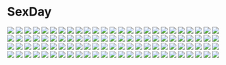 # SexDay
![](https://konachan.com/image/0da5f111e7c7731615e21f3b9906c82e/Konachan.com%20-%2013148%20darker_than_black%20yin.jpg)
![](https://konachan.com/image/3d36862197a3ad8260d9577ec5cd8cfd/Konachan.com%20-%2099927%20akemi_homura%20black_hair%20cat_smile%20kaname_madoka%20kyuubee%20mahou_shoujo_madoka_magica%20pink_hair%20stockings.jpg)
![](https://konachan.com/image/cd1f6cde8e9b4cfda0d7ee54ec8c2c3c/Konachan.com%20-%2083676%20building%20city%20clouds%20isai_shizuka%20scenic%20sky%20tree%20twintails.jpg)
![](https://konachan.com/jpeg/ec6f09a686ac3a09b505b3b612b1bcf0/Konachan.com%20-%2046634%20calendar%20tagme%20thighhighs%20valentine.jpg)
![](https://konachan.com/image/5f9e25c83c397d53019cf440733de033/Konachan.com%20-%206127%20paprika.jpg)
![](https://konachan.com/image/573777c568484445ae6a2a61541896df/Konachan.com%20-%2020758%20envy%20fullmetal_alchemist.jpg)
![](https://konachan.com/jpeg/733330e36408e77cf2a805069dfeae5e/Konachan.com%20-%20247509%20annin_doufu%20catgirl%20idolmaster%20idolmaster_cinderella_girls%20idolmaster_cinderella_girls_starlight_stage%20maekawa_miku%20mifune_miyu%20morikubo_nono.jpg)
![](https://konachan.com/jpeg/83534a85e613834a8773e24d91b65561/Konachan.com%20-%20303866%20anthropomorphism%20azur_lane%20bondage%20cum%20long_hair%20ponytail%20purple_hair%20pussy_juice%20tashkent_%28azur_lane%29%20tokinohimitsu.jpg)
![](https://konachan.com/jpeg/2c8a9909cdca32fd9a546f6bba1a0021/Konachan.com%20-%2080104%20akiakane%20all_male%20kagamine_len%20male%20vocaloid.jpg)
![](https://konachan.com/jpeg/69124cd74826203d4f70137a170efac6/Konachan.com%20-%20188942%20all_male%20blonde_hair%20blood%20boots%20glasses%20gloves%20kamezaemon%20male%20mask%20original%20red_eyes%20short_hair%20sword%20tentacles%20torn_clothes%20weapon.jpg)
![](https://konachan.com/jpeg/cf6ef7dfce5a2e24025848a984e5c3c5/Konachan.com%20-%20127040%20alma%20ass%20blonde_hair%20blue_eyes%20blush%20censored%20cube_%28artist%29%20game_cg%20garter_belt%20kaburaki_runa%20long_hair%20pussy%20pussy_juice%20stockings%20wedding_attire.jpg)
![](https://konachan.com/jpeg/99a69751aa9b1071f7bd686688dee756/Konachan.com%20-%20260906%202girls%20fang%20kokkeina_budou%20original%20twintails%20wink.jpg)
![](https://konachan.com/jpeg/dbd37bb497ac9300a6a47165589847d0/Konachan.com%20-%20234176%20anmi%20aqua_eyes%20ass%20blonde_hair%20blush%20boots%20breasts%20gloves%20headband%20long_hair%20nopan%20skirt%20skirt_lift%20tears%20thighhighs%20torn_clothes%20weapon.jpg)
![](https://konachan.com/image/f7c3d6b1b67d949e72730e6fe0a747a9/Konachan.com%20-%20124760%20game_cg%20maikaze_no_melt%20tsubaki_nazuna%20whirlpool.jpg)
![](https://konachan.com/jpeg/094d0dc48dbbdddae13a2c074e719025/Konachan.com%20-%20185174%20ayaki%20black_eyes%20black_hair%20gloves%20original%20petals.jpg)
![](https://konachan.com/image/c250dd9cd103276b42620d854ac43ef4/Konachan.com%20-%20120464%20blue_eyes%20bra%20brown_hair%20long_hair%20panties%20tagme%20tagme_%28artist%29%20underwear%20undressing.jpg)
![](https://konachan.com/jpeg/576f7367aa46a3d203c9720daa9ec6b3/Konachan.com%20-%20303752%20ass%20blonde_hair%20cameltoe%20cherry_blossoms%20flowers%20hat%20kozue_akari%20panties%20sengoku_otome%20short_hair%20skirt_lift%20thighhighs%20underwear%20waifu2x.jpg)
![](https://konachan.com/image/0548f9a4f0e149d54838f48726304199/Konachan.com%20-%20244078%202girls%20anus%20ass%20barefoot%20black_hair%20blonde_hair%20breasts%20fingering%20gravity_daze%20lasterk%20navel%20nipples%20nude%20pussy%20short_hair%20spread_legs%20uncensored%20yuri.jpg)
![](https://konachan.com/image/bf4d781a6ef65b5a81211be5c796be3a/Konachan.com%20-%2038803%20monkey_d_luffy%20nami%20one_piece%20roronoa_zoro%20sanji%20usopp.jpg)
![](https://konachan.com/image/1daa1dba709c31823e86a46e7af8c2a6/Konachan.com%20-%2034149%202girls%20bamboo_blade.jpg)
![](https://konachan.com/jpeg/b5aad9ce23202c94dccad541bd3674b8/Konachan.com%20-%20279125%20aqua_eyes%20bed%20blush%20braids%20gray_hair%20hetaren_%28ramark%29%20kizuna_akari%20long_hair%20navel%20no_bra%20nurse%20pussy_juice%20thighhighs%20twintails%20vocaloid%20voiceroid.jpg)
![](https://konachan.com/jpeg/5af9831a5b46dc20b782bcf22437c026/Konachan.com%20-%20303161%20aqua_eyes%20blush%20bra%20breasts%20brown_hair%20headband%20idolmaster%20long_hair%20navel%20nipples%20nohito%20pubic_hair%20sagisawa_fumika%20underwear.jpg)
![](https://konachan.com/jpeg/3f913be08508bcb1045dcba22a74ffe0/Konachan.com%20-%20301906%20blush%20drink%20food%20fruit%20hoodie%20nijihashi_sora%20orange_%28fruit%29%20original%20panties%20pink_eyes%20pink_hair%20scan%20short_hair%20strawberry%20underwear%20upskirt%20wink.jpg)
![](https://konachan.com/image/aa45a7019e1b38a9fc8aae604842f0e6/Konachan.com%20-%20213388%202girls%20autumn%20cirno%20clownpiece%20cropped%20dress%20evandragon%20fairy%20hat%20pantyhose%20shoujo_ai%20touhou%20wings.jpg)
![](https://konachan.com/image/14aa4b31a12fb2ff7432d6d1cfd85ff0/Konachan.com%20-%2023288%20pangya.jpg)
![](https://konachan.com/image/afa16e3949ce66ebebf3d4b90814076a/Konachan.com%20-%20111609%20gumi%20nobu_yan_%28artist%29%20vocaloid.jpg)
![](https://konachan.com/image/a6ef83285f7f7b6948bb48a2411f1177/Konachan.com%20-%20205066%20aggron%20all_male%20armaldo%20black_hair%20claydol%20cradily%20gray_hair%20group%20male%20metagross%20pokemon%20serain%20short_hair%20signed%20skarmory%20tie%20water%20waterfall.jpg)
![](https://konachan.com/jpeg/103e8c7f91b6cc93efbb5c7faba30b05/Konachan.com%20-%20221209%20armor%20blush%20boots%20bow%20brown_hair%20garter%20gloves%20gun%20headdress%20katana%20long_hair%20nopan%20original%20ponytail%20red_eyes%20samurai%20skirt%20sword%20weapon.jpg)
![](https://konachan.com/jpeg/ccd092654df06cc0fb8767d27b8fae40/Konachan.com%20-%20131672%20brown_hair%20game_cg%20green_eyes%20headdress%20inui_yuki%20kimishima_ao%20maid%20otome_ga_tsumugu_koi_no_canvas%20short_hair%20thighhighs.jpg)
![](https://konachan.com/image/79ffb1c9e555f05b1d8dba46f87629eb/Konachan.com%20-%20266890%20black_hair%20blush%20bra%20breasts%20cleavage%20dressing%20long_hair%20panties%20pink_eyes%20school_uniform%20skirt%20thighhighs%20tipii%20tsushima_yoshiko%20underwear.jpg)
![](https://konachan.com/jpeg/f72d53e9a4e94dd95193d8d0309c79a5/Konachan.com%20-%20158420%20bikini_top%20black_hair%20elbow_gloves%20gloves%20hatsune_miku%20mask%20navel%20pink_eyes%20sorakura_shikiji%20twintails%20vocaloid.jpg)
![](https://konachan.com/image/111680f75d54a11cbd4df5105a41dcb7/Konachan.com%20-%206253%20alice_soft%20lizna_ranfbit%20swimsuit.jpg)
![](https://konachan.com/jpeg/f02c0b1188ed4964ca0e19e48ef9a641/Konachan.com%20-%20250397%20black_eyes%20bodysuit%20book%20brown_hair%20earth%20gloves%20necklace%20original%20planet%20short_hair%20space%20tagme_%28artist%29.jpg)
![](https://konachan.com/image/ea5d61eac51cee49d92642e2a40fc0e3/Konachan.com%20-%20300961%20blue_hair%20blush%20braids%20breasts%20cleavage%20furutani_himawari%20school_uniform%20short_hair%20takahero%20valentine%20yuru_yuri.jpg)
![](https://konachan.com/image/a612a2a24c40464716aafc1f4fb6f93d/Konachan.com%20-%2099759%20bikini%20kanon_seena%20red_hair%20shining_wind%20short_hair%20swimsuit%20taka_tony%20white.jpg)
![](https://konachan.com/image/24f5974ad8ed725292ccb3f682181bc1/Konachan.com%20-%20285782%20anthropomorphism%20bed%20black_eyes%20blonde_hair%20cropped%20fang%20kantai_collection%20long_hair%20momoniku%20pajamas%20white%20yuudachi_%28kancolle%29.jpg)
![](https://konachan.com/image/14e65eeecb117ac575c17de4ab3ed882/Konachan.com%20-%20101210%20cropped%20hatsune_miku%20h%40ge%20third-party_edit%20vocaloid%20water.jpg)
![](https://konachan.com/jpeg/c51d3ce2a85b1a876308a432934ad642/Konachan.com%20-%20202034%20apron%20food%20group%20ice_cream%20katana%20kneehighs%20long_hair%20male%20pantyhose%20pink_hair%20ponytail%20satou_jun%20sword%20trap%20waitress%20weapon%20working%21%21%20yamada_aoi.jpg)
![](https://konachan.com/image/88cb969b6f924ac69b339dcff6788317/Konachan.com%20-%20280921%20bell%20breasts%20chii_aruel%20cleavage%20collar%20garter%20gradient%20green_eyes%20hoodie%20katana%20long_hair%20magic%20pink_hair%20sword%20takotsu%20thighhighs%20weapon.jpg)
![](https://konachan.com/image/77f6ebf3b518df892c7a6b39d636b41f/Konachan.com%20-%20213300%20breasts%20brown_hair%20cleavage%20headdress%20horosuke_%28toot08%29%20long_hair%20maid%20original%20red_eyes%20thighhighs%20wristwear.jpg)
![](https://konachan.com/image/55788f4ab09af1a3dd3a4e40f78ac4bc/Konachan.com%20-%20231032%20animal%20blue_hair%20breasts%20bubbles%20choker%20cleavage%20fish%20gyarados%20horns%20long_hair%20pokemon%20ponytail%20red_eyes%20tail%20underwater%20water%20watermark%20yukata.jpg)
![](https://konachan.com/image/97cdcd240bae0a61991ffc677e01adfa/Konachan.com%20-%20163938%20eyepatch%20gloves%20original%20red_hair%20socococo.jpg)
![](https://konachan.com/jpeg/a9b96df50722348f180aae20e4b524cb/Konachan.com%20-%20300485%20animal_ears%20ass%20blush%20breasts%20bunny_ears%20bunnygirl%20cameltoe%20feng_mouren%20garter%20heart%20leotard%20long_hair%20pantyhose%20purple_hair%20red_eyes%20tail.jpg)
![](https://konachan.com/image/fde39fcc29f6bf4e94df0e599a7c869b/Konachan.com%20-%20175122%20anmi%20blue_hair%20love_live%21_school_idol_project%20sonoda_umi%20valentine%20yellow_eyes.jpg)
![](https://konachan.com/image/8b26fa0c33c212d1a3ab575dca4a0549/Konachan.com%20-%20170084%20black_hair%20blue_eyes%20brown_eyes%20brown_hair%20chibi%20group%20headband%20headphones%20isuzu_hana%20long_hair%20orange_hair%20reizei_mako%20short_hair%20siraha%20weapon.jpg)
![](https://konachan.com/jpeg/acccdf40fdeb6344f22480173ca9d23e/Konachan.com%20-%20169380%20aqua_hair%20bubbles%20chibi%20egao_youe%20gray_hair%20group%20kim_kai%20kuri_pi%20ne_%28utau%29%20nekodoru%20nero_c%20pink_hair%20red_hair%20shizu_lin%20signed%20sleeping%20utau%20yukata.jpg)
![](https://konachan.com/image/f3758046b12e30953e3b9f2ba567aa72/Konachan.com%20-%20223705%20black_hair%20blue_eyes%20fifuth%20original%20short_hair.jpg)
![](https://konachan.com/image/9b7725ddf1a8ff6b7b7508e0571d062f/Konachan.com%20-%20185698%20blush%20culture_japan%20gray_hair%20iizuki_tasuku%20shirasawa_chitose%20topless.jpg)
![](https://konachan.com/image/883fe2e98894855c94d1f2bd7ba4aed4/Konachan.com%20-%20113859%20fukufuku%20hatsune_miku%20vocaloid.jpg)
![](https://konachan.com/image/f45cb4eb7edc46adb1e2fa2e5a756fc0/Konachan.com%20-%2031064%20ayanami_rei%20neon_genesis_evangelion%20soryu_asuka_langley.jpg)
![](https://konachan.com/jpeg/2b7f71531b1b778e6dc81b36438735f6/Konachan.com%20-%20237277%20blonde_hair%20blush%20cross%20dress%20green_eyes%20long_hair%20necklace%20nun%20original%20shira-nyoro.jpg)
![](https://konachan.com/image/4b53d7cd6a5d4b2264997168bc5b0cda/Konachan.com%20-%2048171%20rozen_maiden%20souseiseki.jpg)
![](https://konachan.com/image/52d8f480ad0e6164c45e9337760fc8fe/Konachan.com%20-%20275926%20ass%20bicolored_eyes%20blonde_hair%20bodysuit%20christmas%20dk_senie%20dress%20long_hair%20original%20ribbons%20santa_costume%20signed.jpg)
![](https://konachan.com/image/0f0dd1fa27a99132caf0e129e6c357af/Konachan.com%20-%2094591%20breasts%20hijiri_byakuren%20iyuuki%20long_hair%20petals%20purple_eyes%20touhou.jpg)
![](https://konachan.com/image/2b47747fb8014be8645fdfee27451321/Konachan.com%20-%20156466%202girls%20black_hair%20blonde_hair%20dress%20flowers%20grass%20gray_eyes%20long_hair%20original%20purple_eyes%20shorts%20stairs%20supertie%20thighhighs%20twintails.jpg)
![](https://konachan.com/image/fc92f0fe79a112b2843d06cb2f7b0f27/Konachan.com%20-%2067982%20angel_sanctuary%20blue_eyes%20gothic%20wings.jpg)
![](https://konachan.com/jpeg/2bd31f64c98b8174eec441d88c597f8e/Konachan.com%20-%20295253%20animal%20aqua_eyes%20book%20drink%20fish%20fuji_choko%20japanese_clothes%20kimono%20long_hair%20male%20sakimori_kagami%20tagme_%28character%29%20waifu2x%20white_hair.jpg)
![](https://konachan.com/image/7c46e842494c172d12688253d74169e9/Konachan.com%20-%20119007%20brown_hair%20crying%20dress%20short_hair%20tagme.jpg)
![](https://konachan.com/image/178c835d5d6151e984cb15dd1c3eef5a/Konachan.com%20-%20181213%20anthropomorphism%20blonde_hair%20blush%20gloves%20headband%20jianren%20kantai_collection%20long_hair%20rensouhou-chan%20shimakaze_%28kancolle%29%20torn_clothes.jpg)
![](https://konachan.com/jpeg/379702b48a02757fac125474e1616df1/Konachan.com%20-%2073195%20hashimoto_takashi%20kousaka_alice%20kousaka_maria%20loli%20scan%20suigetsu%20twins.jpg)
![](https://konachan.com/image/5e0bfd603786af5a9bffcba27a9803b8/Konachan.com%20-%208044%20aquaplus%20ilfa%20leaf%20mitsumi_misato%20to_heart%20to_heart_2.jpg)
![](https://konachan.com/jpeg/31a06403c0c11cf47083516f6d3b953e/Konachan.com%20-%20296657%20animal%20arknights%20even_%2817245601%29%20magallan_%28arknights%29%20penguin%20watermark.jpg)
![](https://konachan.com/jpeg/8f91ed196d908f858b0edba23a9b825c/Konachan.com%20-%20123217%20akizuki_yakumo%20appare%21_tenka_gomen%20game_cg%20katagiri_hinata%20mito_mitsuki.jpg)
![](https://konachan.com/image/c3e2909a0c6183bacd374859ef5e4b84/Konachan.com%20-%20152932%20bed%20breasts%20brown_hair%20long_hair%20muv-luv%20muv-luv_alternative%20navel%20nude%20purple_eyes%20ribbons%20takamura_yui%20underboob.jpg)
![](https://konachan.com/image/eaaa411c395568e1f7aafea67dfc2c28/Konachan.com%20-%20189364%20book%20building%20cirno%20doll%20dress%20fairy%20flowers%20group%20hat%20headband%20long_hair%20maid%20miko%20rayxray%20ribbons%20socks%20touhou%20tree%20umbrella%20vampire%20witch%20witch_hat.jpg)
![](https://konachan.com/jpeg/549e6476f5301e705fec645b33a85fe8/Konachan.com%20-%20209685%20animal_ears%20blonde_hair%20brown_eyes%20catgirl%20fang%20oomuro_sakurako%20rikorin%20school_uniform%20yuru_yuri.jpg)
![](https://konachan.com/image/3825ad354c751891dfeb49532e094b55/Konachan.com%20-%20203214%20aircraft%20all_male%20angel31424%20animal%20bird%20blue_eyes%20boots%20building%20city%20gloves%20hat%20leaves%20male%20original%20red_hair%20scarf%20scenic%20signed%20sky.jpg)
![](https://konachan.com/image/48b0670885952a9404f37f8d5c3d8de1/Konachan.com%20-%2016363%20animal%20bed%20brown_eyes%20brown_hair%20cat%20fruits_basket%20honda_tohru.jpg)
![](https://konachan.com/image/be8d7adaafee5b4d95f01b444238de44/Konachan.com%20-%20227403%20black_hair%20ghostblade%20jade_%28wlop%29%20japanese_clothes%20kimono%20logo%20realistic%20short_hair%20tattoo%20umbrella%20wlop.jpg)
![](https://konachan.com/jpeg/eda0a3e4dc523e8198e8ded054112fd1/Konachan.com%20-%20288248%20agnamore%20animal%20barefoot%20bed%20blue_eyes%20bunny%20bunny_ears%20bunnygirl%20cake%20dog%20food%20fruit%20gray_hair%20original%20short_hair%20skirt%20strawberry%20waifu2x.jpg)
![](https://konachan.com/image/61cf0dd72efd0048e459d4f22c4d503d/Konachan.com%20-%20103406%20alice_in_wonderland%20alice_%28wonderland%29%20animal_ears%20black_hair%20blonde_hair%20green_eyes%20pajamas%20pink_hair%20sleeping%20ueda_ryou.jpg)
![](https://konachan.com/jpeg/08aae3d49e8660e5868cae147ac04055/Konachan.com%20-%2079906%20breasts%20brown_eyes%20brown_hair%20nude%20original%20pubic_hair%20pussy%20spread_legs%20toweringman%20uncensored.jpg)
![](https://konachan.com/jpeg/c24abfa69117a3a02172374a58bb9f14/Konachan.com%20-%20148591%20bike_shorts%20black_hair%20blush%20erect_nipples%20fingering%20game_cg%20masturbation%20panties%20shorts%20spocon%21%20spread_legs%20terashima_madoka%20underwear.jpg)
![](https://konachan.com/jpeg/2615f6521b3ec9aeeb816a67efa59889/Konachan.com%20-%20290499%20anus%20azur_lane%20black_hair%20blush%20breasts%20choker%20cleavage%20cropped%20dress%20long_hair%20nopan%20pussy%20red_eyes%20rezodwel%20sideboob%20stockings%20uncensored.jpg)
![](https://konachan.com/image/e66ec4f40c212c1d2a45c99e9507fccf/Konachan.com%20-%20190348%20aqua_hair%20bba_biao%20bikini_top%20blue_eyes%20boots%20chain%20dark%20gloves%20katana%20kneehighs%20kuroi_mato%20long_hair%20navel%20scar%20shorts%20sword%20twintails%20weapon.jpg)
![](https://konachan.com/image/408537dba7b5a38ff93892ce0ca58f59/Konachan.com%20-%20114336%20blonde_hair%20bow%20food%20frederica_bernkastel%20game_cg%20gloves%20hat%20lambdadelta%20purple_eyes%20purple_hair%20red_eyes%20umineko_no_naku_koro_ni.jpg)
![](https://konachan.com/image/c46c6d9d1ac25f9cdfcbe689717d07ba/Konachan.com%20-%20130441%20blue_hair%20bow%20breasts%20censored%20game_cg%20headband%20inakoi%20kuujou_hina%20nipples%20no_bra%20nopan%20open_shirt%20sex%20tail%20tenmaso%20thighhighs%20wet%20whirlpool.jpg)
![](https://konachan.com/jpeg/86186f15b2b9d5eb1555f48af0aca3ce/Konachan.com%20-%20303759%20animal_ears%20armor%20bunny%20bunny_ears%20cropped%20elbow_gloves%20flat_chest%20gamuo%20gloves%20gray_hair%20hoshimiya_kate%20loli%20long_hair%20red_eyes.jpg)
![](https://konachan.com/image/2063f48a8791ef686b82961fa09d8f27/Konachan.com%20-%2059944%20animal%20bird%20black_rock_shooter%20clouds%20hatsune_miku%20katase_waka%20koi_wa_sensou_%28vocaloid%29%20kuroi_mato%20melt_%28vocaloid%29%20rainbow%20stars%20vocaloid.jpg)
![](https://konachan.com/image/d11ec26ce08dfd59b481b48c0690f353/Konachan.com%20-%20208370%20b_lack_box%20censored%20chaos%3Bchild%20cum%20fellatio%20glasses%20headphones%20kazuki_hana%20penis%20purple_eyes%20purple_hair%20school_uniform%20short_hair%20thighhighs.jpg)
![](https://konachan.com/image/045f2a30ef956463f81bc4afdc53b82b/Konachan.com%20-%20102994%20blanc%20calendar%20hyperdimension_neptunia%20neptune%20noire%20tsunako%20vert.jpg)
![](https://konachan.com/image/0657d70de4b71dd5886a359dab7b865e/Konachan.com%20-%20153068%20blonde_hair%20flandre_scarlet%20red_eyes%20ribbons%20touhou%20usotsukiya%20vampire%20white%20wings.jpg)
![](https://konachan.com/image/2121e0309805bae5bbac68961a5e220c/Konachan.com%20-%2054956%20maid%20nagato_yuki%20suzumiya_haruhi_no_yuutsu%20white.jpg)
![](https://konachan.com/image/70865355d72349387aa1973be094ec07/Konachan.com%20-%20112513%20black_rock_shooter%20kuroi_mato%20male%20rituiti.jpg)
![](https://konachan.com/image/868263d363f936085b70cb4a00c66afc/Konachan.com%20-%2057293%20pia_carrot.jpg)
![](https://konachan.com/image/0b6132dc16ee888bba261f5a16259d2f/Konachan.com%20-%20238782%20black_eyes%20black_hair%20building%20gun%20koh_%28minagi_kou%29%20necklace%20original%20shirt%20short_hair%20sky%20smoking%20weapon.jpg)
![](https://konachan.com/jpeg/c29bdbb02b439d77ffe04a580079195c/Konachan.com%20-%2091973%202girls%20black_hair%20breasts%20brown_eyes%20cleavage%20cropped%20flowers%20long_hair%20no_bra%20nopan%20purple_eyes%20short_hair%20taka_tony%20white_hair%20yukata.jpg)
![](https://konachan.com/jpeg/e87ae3e878d1762e0ea6a366f009057d/Konachan.com%20-%20223967%20blue_eyes%20brown_hair%20long_hair%20original%20school_uniform%20yuihira_asu.jpg)
![](https://konachan.com/image/99dd59e2f5af4143d3c7f82d28ba22b1/Konachan.com%20-%20226368%20ass%20breasts%20cameltoe%20cape%20dk_senie%20gloves%20hoodie%20long_hair%20panties%20purple_eyes%20ribbons%20skirt%20stockings%20thighhighs%20tie%20twintails%20underwear%20white_hair.jpg)
![](https://konachan.com/image/eeb91957eebe64ca58c0dc95717d75a4/Konachan.com%20-%2011847%20boots%20nurse%20tagme%20thighhighs.jpg)
![](https://konachan.com/jpeg/84870e0756ab0ed16e224f24be0cbd5f/Konachan.com%20-%20274161%20all_male%20bed%20black_hair%20flowers%20long_hair%20male%20original%20pajamas%20pink_eyes%20trap%20wntame.jpg)
![](https://konachan.com/image/a1cb943e76c371bd6334e7de7b1117d5/Konachan.com%20-%20254332%20animal%20blue_eyes%20blue_hair%20dog%20flowers%20headdress%20japanese_clothes%20kimono%20lolita_fashion%20original%20ribbons%20tagme_%28artist%29%20umbrella.jpg)
![](https://konachan.com/image/20933fff069ef725d07a1adb413168a9/Konachan.com%20-%2074013%20all_male%20bleach%20male%20ulquiorra_schiffer.jpg)
![](https://konachan.com/image/5aff0e979b8b7db3281a1d0a4d9d3b57/Konachan.com%20-%2051890%20bikini%20kannagi_crazy_shrine_maidens%20nagi%20swimsuit.jpg)
![](https://konachan.com/image/86c4e563f0a0edf808d7ec8566aab87d/Konachan.com%20-%209886%20kotonomiya_yuki%20makino_nanami%20miyashiro_karin%20shinjou_izumi%20suigetsu.jpg)
![](https://konachan.com/jpeg/1c39c590aa8b2f595f260ccd32e45188/Konachan.com%20-%20177762%20bakuman%20glasses%20hat%20headphones%20mashiro_moritaka%20niizuma_eiji%20tagme%20takagi_akito.jpg)
![](https://konachan.com/image/75b04d8e67ea9d5ca5c5d22dc30ec90c/Konachan.com%20-%2049420%20hiiragi_kagami%20hiiragi_tsukasa%20lolita_fashion%20lucky_star.jpg)
![](https://konachan.com/jpeg/793d0ae8216ba9c061858488369a6a33/Konachan.com%20-%20179765%20aircraft%20arsenixc%20kill_la_kill%20kneehighs%20mankanshoku_mako%20polychromatic%20school_uniform%20short_hair%20skirt%20sky%20space%20stars%20sword%20weapon.jpg)
![](https://konachan.com/image/930b86ed87c48054dcbd738b29a70e17/Konachan.com%20-%20266725%20akamatsu_kaede%20black_hair%20dangan-ronpa%20hat%20long_hair%20male%20new_dangan-ronpa_v3%20re_moyo%20saihara_shuichi%20short_hair.jpg)
![](https://konachan.com/jpeg/f2451b89cc02dd4309debaea5001c4b7/Konachan.com%20-%20302562%20blue_eyes%20blue_hair%20close%20gloves%20gradient%20hatsune_miku%20long_hair%20microphone%20shitoo%20twintails%20vocaloid.jpg)
